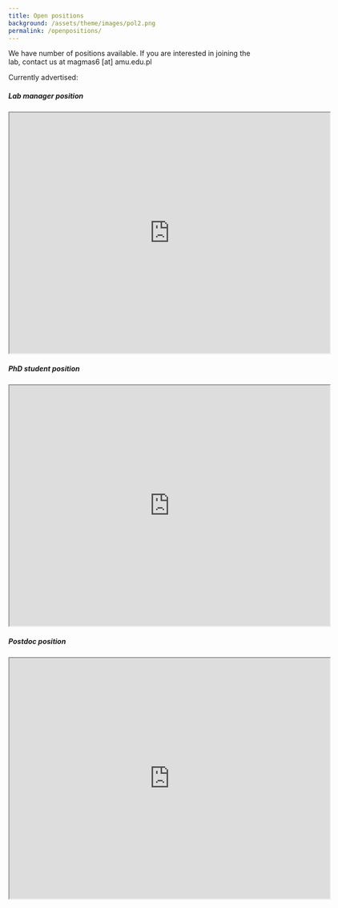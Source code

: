 ```yaml
---
title: Open positions
background: /assets/theme/images/pol2.png
permalink: /openpositions/
---
```


We have number of positions available. If you are interested in joining the lab, contact us at magmas6 [at] amu.edu.pl

Currently advertised:

##### Lab manager position

<iframe src="https://drive.google.com/file/d/1XiA-3RtIcYNJ5cyWIxB8mSp9wWKUZ3jY/view" width="640" height="480" allow="autoplay"></iframe>


##### PhD student position

<iframe src="https://drive.google.com/file/d/1TigQdXk7uFDKflGPPBTO1Q0QdRiu6gJc/preview" width="640" height="480" allow="autoplay"></iframe>


##### Postdoc position

<iframe src="https://drive.google.com/file/d/1sSD6o86yc8FqzBVxa2Rz52Jo1lW7h0nu/preview" width="640" height="480" allow="autoplay"></iframe>
